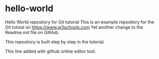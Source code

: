 # hello-world
Hello World repository for Git tutorial
This is an example repository for the Git tutoial on https://www.w3schools.com
Yet another change to the Readme.md file on GitHub.

This repository is built step by step in the tutorial.

This line added with github online editor tool.
